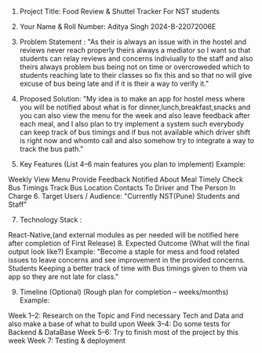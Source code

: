 1. Project Title:  Food Review & Shuttel Tracker For NST students

2. Your Name & Roll Number: Aditya Singh 2024-B-22072006E

3. Problem Statement : "As their is always an issue with in the hostel and reviews never reach properly theirs always a mediator so I want so that students can relay reviews and concerns indiviually to the staff and also theirs always problem bus being not on time or overcroweded which to students reaching late to their classes so fix this and so that no will give excuse of bus being late and if it is their a way to verify it."

4. Proposed Solution: "My idea is to make an app for hostel mess where you will be notified about what is for dinner,lunch,breakfast,snacks and you can also view the menu for the week and also leave feedback after each meal, and I also plan to try implement a system such everybody can keep track of bus timings and if bus not available which driver shift is right now and whomto call and also somehow try to integrate a way to track the bus path."
5. Key Features (List 4–6 main features you plan to implement) Example:

Weekly View Menu
Provide Feedback
Notified About Meal Timely
Check Bus Timings
Track Bus Location 
Contacts To Driver and The Person In Charge
6. Target Users / Audience: "Currently NST(Pune) Students and Staff"

7. Technology Stack :

React-Native,(and external modules as per needed will be notified here after completion of First Release)
8. Expected Outcome (What will the final output look like?) Example: "Become a staple for mess and food related issues to leave concerns and see improvement in the provided concerns. Students Keeping a better track of time with Bus timings given to them via app so they are not late for class."

9. Timeline (Optional) (Rough plan for completion – weeks/months) Example:

Week 1–2: Research on the Topic and Find necessary Tech and Data and also make a base of what to build upon
Week 3–4: Do some tests for Backend & DataBase
Week 5–6: Try to finish most of the project by this week
Week 7: Testing & deployment


